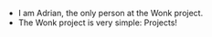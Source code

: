 - I am Adrian, the only person at the Wonk project.
- The Wonk project is very simple: Projects!

<!---
Defun-bots/Defun-bots is a ✨ special ✨ repository because its `README.md` (this file) appears on your GitHub profile.
You can click the Preview link to take a look at your changes.
--->
